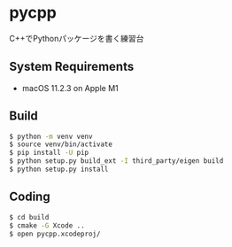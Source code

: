 # pycpp
C++でPythonパッケージを書く練習台

## System Requirements
* macOS 11.2.3 on Apple M1


## Build

```sh
$ python -m venv venv
$ source venv/bin/activate
$ pip install -U pip
$ python setup.py build_ext -I third_party/eigen build
$ python setup.py install
```

## Coding

```sh
$ cd build
$ cmake -G Xcode ..
$ open pycpp.xcodeproj/
```

